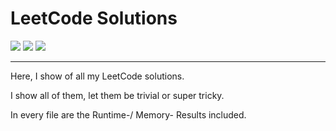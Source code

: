 # LeetCode Solutions

![](https://img.shields.io/badge/Easy-18-darkgreen?style=flat)
![](https://img.shields.io/badge/Medium-5-yellow?style=flat)
![](https://img.shields.io/badge/Hard-1-red?style=flat)

---

Here, I show of all my LeetCode solutions. 

I show all of them, let them be trivial or super tricky.

In every file are the Runtime-/ Memory- Results included.
